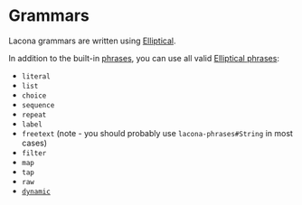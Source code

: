 # Grammars

Lacona grammars are written using
[Elliptical](http://elliptical.laconalabs.com/).

In addition to the built-in [phrases](docs/phrases.md), you can use all
valid [Elliptical phrases](http://elliptical.laconalabs.com/doc/apireference/phrases.html):

- `literal`
- `list`
- `choice`
- `sequence`
- `repeat`
- `label`
- `freetext` (note - you should probably use `lacona-phrases#String` in most cases)
- `filter`
- `map`
- `tap`
- `raw`
- [`dynamic`](https://github.com/brandonhorst/elliptical-observe)